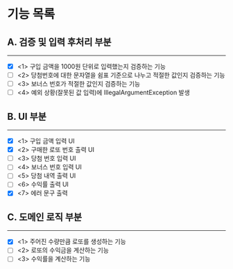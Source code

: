 # 기능 목록

## A. 검증 및 입력 후처리 부분

---

- [x] <1> 구입 금액을 1000원 단위로 입력했는지 검증하는 기능
- [ ] <2> 당첨번호에 대한 문자열을 쉼표 기준으로 나누고 적절한 값인지 검증하는 기능
- [ ] <3> 보너스 번호가 적절한 값인지 검증하는 기능
- [ ] <4> 예외 상황(잘못된 값 입력)에 IllegalArgumentException 발생

## B. UI 부분

---

- [x] <1> 구입 금액 입력 UI
- [x] <2> 구매한 로또 번호 출력 UI
- [ ] <3> 당첨 번호 입력 UI
- [ ] <4> 보너스 번호 입력 UI
- [ ] <5> 당첨 내역 출력 UI
- [ ] <6> 수익률 출력 UI
- [x] <7> 에러 문구 출력

## C. 도메인 로직 부분

---

- [x] <1> 주어진 수량만큼 로또를 생성하는 기능
- [ ] <2> 로또의 수익금을 계산하는 기능
- [ ] <3> 수익률을 계산하는 기능
